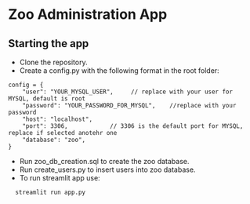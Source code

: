 # Zoo Administration App

## Starting the app

- Clone the repository.
- Create a config.py with the following format in the root folder:

```
config = {
    "user": "YOUR_MYSQL_USER",     // replace with your user for MYSQL, default is root
    "password": "YOUR_PASSWORD_FOR_MYSQL",    //replace with your password
    "host": "localhost",
    "port": 3306,            // 3306 is the default port for MYSQL, replace if selected anotehr one
    "database": "zoo",
}
```

- Run zoo_db_creation.sql to create the zoo database.
- Run create_users.py to insert users into zoo database.
- To run streamlit app use:

```
  streamlit run app.py
```
